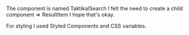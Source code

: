 The component is named TaktikalSearch
I felt the need to create a child component => ResultItem
I hope that's okay.

For styling I used Styled Components and CSS variables.